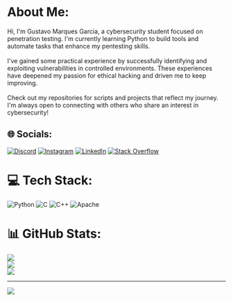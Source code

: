 #  About Me:
Hi, I'm Gustavo Marques Garcia, a cybersecurity student focused on penetration testing. I'm currently learning Python to build tools and automate tasks that enhance my pentesting skills.<br><br>I've gained some practical experience by successfully identifying and exploiting vulnerabilities in controlled environments. These experiences have deepened my passion for ethical hacking and driven me to keep improving.<br><br>Check out my repositories for scripts and projects that reflect my journey. I'm always open to connecting with others who share an interest in cybersecurity!


## 🌐 Socials:
[![Discord](https://img.shields.io/badge/Discord-%237289DA.svg?logo=discord&logoColor=white)](https://discord.gg/bhop.shiro) [![Instagram](https://img.shields.io/badge/Instagram-%23E4405F.svg?logo=Instagram&logoColor=white)](https://instagram.com/bhop.shiro) [![LinkedIn](https://img.shields.io/badge/LinkedIn-%230077B5.svg?logo=linkedin&logoColor=white)](https://linkedin.com/in/gustavo-marques-garcia) [![Stack Overflow](https://img.shields.io/badge/-Stackoverflow-FE7A16?logo=stack-overflow&logoColor=white)](https://stackoverflow.com/users/27167361) 

# 💻 Tech Stack:
![Python](https://img.shields.io/badge/python-3670A0?style=for-the-badge&logo=python&logoColor=ffdd54) ![C](https://img.shields.io/badge/c-%2300599C.svg?style=for-the-badge&logo=c&logoColor=white) ![C++](https://img.shields.io/badge/c++-%2300599C.svg?style=for-the-badge&logo=c%2B%2B&logoColor=white) ![Apache](https://img.shields.io/badge/apache-%23D42029.svg?style=for-the-badge&logo=apache&logoColor=white)
# 📊 GitHub Stats:
![](https://github-readme-stats.vercel.app/api?username=Shirouuu&theme=dark&hide_border=false&include_all_commits=false&count_private=false)<br/>
![](https://github-readme-streak-stats.herokuapp.com/?user=Shirouuu&theme=dark&hide_border=false)<br/>
![](https://github-readme-stats.vercel.app/api/top-langs/?username=Shirouuu&theme=dark&hide_border=false&include_all_commits=false&count_private=false&layout=compact)

---
[![](https://visitcount.itsvg.in/api?id=Shirouuu&icon=0&color=0)](https://visitcount.itsvg.in)

<!-- Proudly created with GPRM ( https://gprm.itsvg.in ) -->
